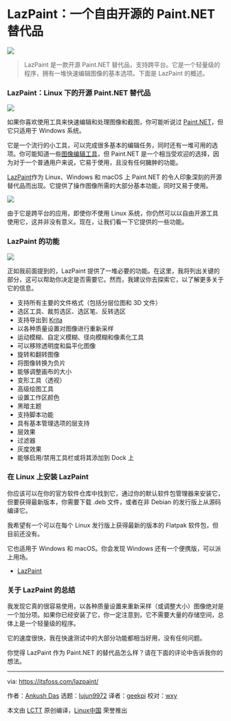 [#]: collector: (lujun9972)
[#]: translator: (geekpi)
[#]: reviewer: (wxy)
[#]: publisher: (wxy)
[#]: url: (https://linux.cn/article-12858-1.html)
[#]: subject: (LazPaint: A Free & Open Source Paint.NET Alternative)
[#]: via: (https://itsfoss.com/lazpaint/)
[#]: author: (Ankush Das https://itsfoss.com/author/ankush/)

LazPaint：一个自由开源的 Paint.NET 替代品
======

![](https://img.linux.net.cn/data/attachment/album/202011/25/120828b330z4cem3i030tl.jpg)

> LazPaint 是一款开源 Paint.NET 替代品，支持跨平台。它是一个轻量级的程序，拥有一堆快速编辑图像的基本选项。下面是 LazPaint 的概述。

### LazPaint：Linux 下的开源 Paint.NET 替代品

![][1]

如果你喜欢使用工具来快速编辑和处理图像和截图，你可能听说过 [Paint.NET][2]，但它只适用于 Windows 系统。

它是一个流行的小工具，可以完成很多基本的编辑任务，同时还有一堆可用的选项。你可能知道一些[图像编辑工具][3]，但 Paint.NET 是一个相当受欢迎的选择，因为对于一个普通用户来说，它易于使用，且没有任何臃肿的功能。

[LazPaint][4]作为 Linux、Windows 和 macOS 上 Paint.NET 的令人印象深刻的开源替代品而出现。它提供了操作图像所需的大部分基本功能，同时又易于使用。

![][5]

由于它是跨平台的应用，即使你不使用 Linux 系统，你仍然可以以自由开源工具使用它，这并非没有意义。现在，让我们看一下它提供的一些功能。

### LazPaint 的功能

![][6]

正如我前面提到的，LazPaint 提供了一堆必要的功能。在这里，我将列出关键的部分，这可以帮助你决定是否需要它。然而，我建议你去探索它，以了解更多关于它的信息。

* 支持所有主要的文件格式（包括分层位图和 3D 文件）
* 选区工具、裁剪选区、选区笔、反转选区
* 支持导出到 [Krita][7]
* 以各种质量设置对图像进行重新采样
* 运动模糊、自定义模糊、径向模糊和像素化工具
* 可以移除透明度和扁平化图像
* 旋转和翻转图像
* 将图像转换为负片
* 能够调整画布的大小
* 变形工具（透视）
* 高级绘图工具
* 设置工作区颜色
* 黑暗主题
* 支持脚本功能
* 具有基本管理选项的层支持
* 层效果
* 过滤器
* 灰度效果
* 能够启用/禁用工具栏或将其添加到 Dock 上

### 在 Linux 上安装 LazPaint

你应该可以在你的官方软件仓库中找到它，通过你的默认软件包管理器来安装它，但要获得最新版本，你需要下载 .deb 文件，或者在非 Debian 的发行版上从源码编译它。

我希望有一个可以在每个 Linux 发行版上获得最新的版本的 Flatpak 软件包，但目前还没有。

它也适用于 Windows 和 macOS。你会发现 Windows 还有一个便携版，可以派上用场。

- [LazPaint][4]

### 关于 LazPaint 的总结

我发现它真的很容易使用，以各种质量设置来重新采样（或调整大小）图像绝对是一个加分项。如果你已经安装了它，你一定注意到，它不需要大量的存储空间，总体上是一个轻量级的程序。

它的速度很快，我在快速测试中的大部分功能都相当好用，没有任何问题。

你觉得 LazPaint 作为 Paint.NET 的替代品怎么样？请在下面的评论中告诉我你的想法。

--------------------------------------------------------------------------------

via: https://itsfoss.com/lazpaint/

作者：[Ankush Das][a]
选题：[lujun9972][b]
译者：[geekpi](https://github.com/geekpi)
校对：[wxy](https://github.com/wxy)

本文由 [LCTT](https://github.com/LCTT/TranslateProject) 原创编译，[Linux中国](https://linux.cn/) 荣誉推出

[a]: https://itsfoss.com/author/ankush/
[b]: https://github.com/lujun9972
[1]: https://i1.wp.com/itsfoss.com/wp-content/uploads/2020/11/lazpaint.jpg?resize=800%2C397&ssl=1
[2]: https://www.getpaint.net
[3]: https://itsfoss.com/image-applications-ubuntu-linux/
[4]: https://lazpaint.github.io/
[5]: https://i2.wp.com/itsfoss.com/wp-content/uploads/2020/11/lazpaint-screenshot-2.png?resize=800%2C481&ssl=1
[6]: https://i2.wp.com/itsfoss.com/wp-content/uploads/2020/11/lazpaint-screenshot.jpg?resize=800%2C484&ssl=1
[7]: https://krita.org/en
[9]: https://itsfoss.com/drawing-app/